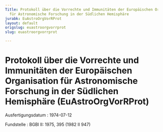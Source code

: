 ```yaml
---
Title: Protokoll über die Vorrechte und Immunitäten der Europäischen Organisation
  für Astronomische Forschung in der Südlichen Hemisphäre
jurabk: EuAstroOrgVorRProt
layout: default
origslug: euastroorgvorrprot
slug: euastroorgvorrprot

---
```


# Protokoll über die Vorrechte und Immunitäten der Europäischen Organisation für Astronomische Forschung in der Südlichen Hemisphäre (EuAstroOrgVorRProt)

Ausfertigungsdatum
:   1974-07-12

Fundstelle
:   BGBl II: 1975, 395 (1982 II 947)


